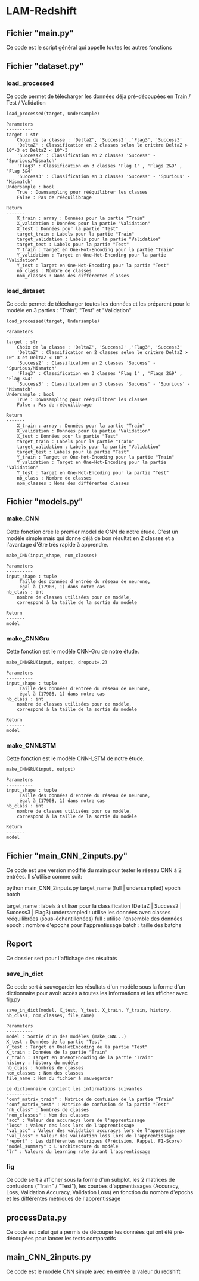 # LAM-Redshift


## Fichier "main.py"
Ce code est le script général qui appelle toutes les autres fonctions


## Fichier "dataset.py"

### load_processed
Ce code permet de télécharger les données déja pré-découpées en Train / Test / Validation

    load_processed(target, Undersample)
    
    Parameters
    ----------
    target : str 
        Choix de la classe : 'DeltaZ', 'Success2' ,'Flag3', 'Success3'
        'DeltaZ' : Classification en 2 classes selon le critère DeltaZ > 10^-3 et DeltaZ < 10^-3
        'Success2' : Classification en 2 classes 'Success' - 'Spurious/Mismatch' 
        'Flag3' : Classification en 3 classes 'Flag 1' , 'Flags 2&9' , 'Flag 3&4'
        'Success3' : Classification en 3 classes 'Success' - 'Spurious' - 'Mismatch'
    Undersample : bool
        True : Downsampling pour rééquilibrer les classes
        False : Pas de rééquilibrage
    
    Return
    -------
        X_train : array : Données pour la partie "Train"
        X_validation : Données pour la partie "Validation"
        X_test : Données pour la partie "Test"
        target_train : Labels pour la partie "Train"
        target_validation : Labels pour la partie "Validation"
        target_test : Labels pour la partie "Test"
        Y_train : Target en One-Hot-Encoding pour la partie "Train"
        Y_validation : Target en One-Hot-Encoding pour la partie "Validation"
        Y_test : Target en One-Hot-Encoding pour la partie "Test"
        nb_class : Nombre de classes
        nom_classes : Noms des différentes classes

### load_dataset
Ce code permet de télécharger toutes les données et les préparent pour le modèle en 3 parties : "Train", "Test" et "Validation"

    load_processed(target, Undersample)
    
    Parameters
    ----------
    target : str 
        Choix de la classe : 'DeltaZ', 'Success2' ,'Flag3', 'Success3'
        'DeltaZ' : Classification en 2 classes selon le critère DeltaZ > 10^-3 et DeltaZ < 10^-3
        'Success2' : Classification en 2 classes 'Success' - 'Spurious/Mismatch' 
        'Flag3' : Classification en 3 classes 'Flag 1' , 'Flags 2&9' , 'Flag 3&4'
        'Success3' : Classification en 3 classes 'Success' - 'Spurious' - 'Mismatch'
    Undersample : bool
        True : Downsampling pour rééquilibrer les classes
        False : Pas de rééquilibrage
    
    Return
    -------
        X_train : array : Données pour la partie "Train"
        X_validation : Données pour la partie "Validation"
        X_test : Données pour la partie "Test"
        target_train : Labels pour la partie "Train"
        target_validation : Labels pour la partie "Validation"
        target_test : Labels pour la partie "Test"
        Y_train : Target en One-Hot-Encoding pour la partie "Train"
        Y_validation : Target en One-Hot-Encoding pour la partie "Validation"
        Y_test : Target en One-Hot-Encoding pour la partie "Test"
        nb_class : Nombre de classes
        nom_classes : Noms des différentes classes

## Fichier "models.py"

### make_CNN
Cette fonction crée le premier model de CNN de notre étude.
C'est un modèle simple mais qui donne déjà de bon résultat en 2 classes et a l'avantage d'être très rapide à apprendre.

    make_CNN(input_shape, num_classes)

    Parameters
    ----------
    input_shape : tuple
         Taille des données d'entrée du réseau de neurone,
         égal à (17908, 1) dans notre cas
    nb_class : int
        nombre de classes utilisées pour ce modèle, 
        correspond à la taille de la sortie du modèle

    Return
    -------
    model

### make_CNNGru
Cette fonction est le modèle CNN-Gru de notre étude.
    
    make_CNNGRU(input, output, dropout=.2)

    Parameters
    ----------
    input_shape : tuple
         Taille des données d'entrée du réseau de neurone,
         égal à (17908, 1) dans notre cas
    nb_class : int
        nombre de classes utilisées pour ce modèle, 
        correspond à la taille de la sortie du modèle

    Return
    -------
    model

### make_CNNLSTM
Cette fonction est le modèle CNN-LSTM de notre étude.
    
    make_CNNGRU(input, output)

    Parameters
    ----------
    input_shape : tuple
         Taille des données d'entrée du réseau de neurone,
         égal à (17908, 1) dans notre cas
    nb_class : int
        nombre de classes utilisées pour ce modèle, 
        correspond à la taille de la sortie du modèle

    Return
    -------
    model

## Fichier "main_CNN_2inputs.py"
Ce code est une version modifié du main pour tester le réseau CNN à 2 entrées.
Il s'utilise comme suit:

python main_CNN_2inputs.py target_name (full | undersampled) epoch batch

target_name : labels à utiliser pour la classification (DeltaZ | Success2 | Success3 | Flag3)
undersampled : utilise les données avec classes rééquilibrées (sous-échantillonées)
full : utilise l'ensemble des données
epoch : nombre d'epochs pour l'apprentissage
batch : taille des batchs

## Report
Ce dossier sert pour l'affichage des résultats

### save_in_dict
Ce code sert à sauvegarder les résultats d'un modèle sous la forme d'un dictionnaire pour avoir accès a toutes les informations et les afficher avec fig.py

    save_in_dict(model, X_test, Y_test, X_train, Y_train, history, nb_class, nom_classes, file_name)
    
    Parameters
    ----------
    model : Sortie d'un des modèles (make_CNN...)
    X_test : Données de la partie "Test"
    Y_test : Target en OneHotEncoding de la partie "Test"
    X_train : Données de la partie "Train"
    Y_train : Target en OneHotEncoding de la partie "Train"
    history : history du modèle 
    nb_class : Nombres de classes
    nom_classes : Nom des classes
    file_name : Nom du fichier à sauvegarder
    
    Le dictionnaire contient les informations suivantes
    ----------
    "conf_matrix_train" : Matrice de confusion de la partie "Train"
    "conf_matrix_test" : Matrice de confusion de la partie "Test"
    "nb_class" : Nombres de classes
    "nom_classes" : Nom des classes
    "acc" : Valeur des accuracys lors de l'apprentissage
    "loss" : Valeur des loss lors de l'apprentissage
    "val_acc" : Valeur des validation accuracys lors de l'apprentissage
    "val_loss" : Valeur des validation loss lors de l'apprentissage
    "report" : Les différentes métriques (Précision, Rappel, F1-Score)
    "model_summary" : L'architecture du modèle
    "lr" : Valeurs du learning rate durant l'apprentissage


### fig
Ce code sert à afficher sous la forme d'un subplot, les 2 matrices de confusions ("Train" / "Test"), les courbes d'apprentissages (Accuracy, Loss, Validation Accuracy, Validation Loss) en fonction du nombre d'epochs et les différentes métriques de l'apprentissage

    
## processData.py
Ce code est celui qui a permis de découper les données qui ont été pré-découpées pour lancer les tests comparatifs

## main_CNN_2inputs.py
Ce code est le modèle CNN simple avec en entrée la valeur du redshift
